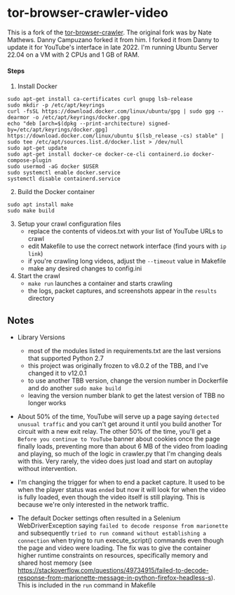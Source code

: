 tor-browser-crawler-video
===============

This is a fork of the [tor-browser-crawler](https://github.com/webfp/tor-browser-crawler).
The original fork was by Nate Mathews. Danny Campuzano forked it from him. I forked it from Danny to update it for YouTube's interface in late 2022. I'm running Ubuntu Server 22.04 on a VM with 2 CPUs and 1 GB of RAM.

#### Steps
1. Install Docker
```
sudo apt-get install ca-certificates curl gnupg lsb-release
sudo mkdir -p /etc/apt/keyrings
curl -fsSL https://download.docker.com/linux/ubuntu/gpg | sudo gpg --dearmor -o /etc/apt/keyrings/docker.gpg
echo "deb [arch=$(dpkg --print-architecture) signed-by=/etc/apt/keyrings/docker.gpg] https://download.docker.com/linux/ubuntu $(lsb_release -cs) stable" | sudo tee /etc/apt/sources.list.d/docker.list > /dev/null
sudo apt-get update
sudo apt-get install docker-ce docker-ce-cli containerd.io docker-compose-plugin
sudo usermod -aG docker $USER
sudo systemctl enable docker.service
systemctl disable containerd.service
```

2. Build the Docker container
```
sudo apt install make
sudo make build
```
3. Setup your crawl configuration files
    * replace the contents of videos.txt with your list of YouTube URLs to crawl
    * edit Makefile to use the correct network interface (find yours with `ip link`)
    * if you're crawling long videos, adjust the `--timeout` value in Makefile
    * make any desired changes to config.ini
4. Start the crawl
    * `make run` launches a container and starts crawling
    * the logs, packet captures, and screenshots appear in the `results` directory

## Notes
* Library Versions
    * most of the modules listed in requirements.txt are the last versions that supported Python 2.7
    * this project was originally frozen to v8.0.2 of the TBB, and I've changed it to v12.0.1
    * to use another TBB version, change the version number in Dockerfile and do another `sudo make build`
    * leaving the version number blank to get the latest version of TBB no longer works

* About 50% of the time, YouTube will serve up a page saying `detected unusual traffic` and you can't get around it until you build another Tor 
circuit with a new exit relay. The other 50% of the time, you'll get a `Before you continue to YouTube` banner about cookies once the page finally loads,  preventing more than about 6 MB of the video from loading and playing, so much of the logic in crawler.py that I'm changing deals with this. Very rarely, the video does just load and start on autoplay without intervention.

* I'm changing the trigger for when to end a packet capture. It used to be when the player status was `ended` but now it will look for when the video is fully loaded, even though the video itself is still playing. This is because we're only interested in the network traffic.

* The default Docker settings often resulted in a Selenium WebDriverException saying `failed to decode response from marionette` and subsequently `tried to run command without establishing a connection` when trying to run execute_script() commands even though the page and video were loading. The fix was to give the container higher runtime constraints on resources, specifically memory and shared host memory (see https://stackoverflow.com/questions/49734915/failed-to-decode-response-from-marionette-message-in-python-firefox-headless-s). This is included in the `run` command in Makefile
